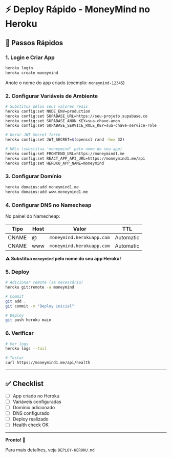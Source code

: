 # ⚡ Deploy Rápido - MoneyMind no Heroku

## 🚀 Passos Rápidos

### 1. **Login e Criar App**

```bash
heroku login
heroku create moneymind
```

Anote o nome do app criado (exemplo: `moneymind-12345`)

### 2. **Configurar Variáveis de Ambiente**

```bash
# Substitua pelos seus valores reais
heroku config:set NODE_ENV=production
heroku config:set SUPABASE_URL=https://seu-projeto.supabase.co
heroku config:set SUPABASE_ANON_KEY=sua-chave-anon
heroku config:set SUPABASE_SERVICE_ROLE_KEY=sua-chave-service-role

# Gerar JWT Secret forte
heroku config:set JWT_SECRET=$(openssl rand -hex 32)

# URLs (substitua 'moneymind' pelo nome do seu app)
heroku config:set FRONTEND_URL=https://moneymind1.me
heroku config:set REACT_APP_API_URL=https://moneymind1.me/api
heroku config:set HEROKU_APP_NAME=moneymind
```

### 3. **Configurar Domínio**

```bash
heroku domains:add moneymind1.me
heroku domains:add www.moneymind1.me
```

### 4. **Configurar DNS no Namecheap**

No painel do Namecheap:

| Tipo | Host | Valor | TTL |
|------|------|-------|-----|
| CNAME | @ | `moneymind.herokuapp.com` | Automatic |
| CNAME | www | `moneymind.herokuapp.com` | Automatic |

**⚠️ Substitua `moneymind` pelo nome do seu app Heroku!**

### 5. **Deploy**

```bash
# Adicionar remote (se necessário)
heroku git:remote -a moneymind

# Commit
git add .
git commit -m "Deploy inicial"

# Deploy
git push heroku main
```

### 6. **Verificar**

```bash
# Ver logs
heroku logs --tail

# Testar
curl https://moneymind1.me/api/health
```

---

## ✅ Checklist

- [ ] App criado no Heroku
- [ ] Variáveis configuradas
- [ ] Domínio adicionado
- [ ] DNS configurado
- [ ] Deploy realizado
- [ ] Health check OK

---

**Pronto! 🎉**

Para mais detalhes, veja `DEPLOY-HEROKU.md`

